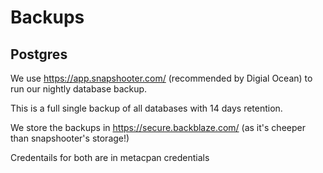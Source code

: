 # Backups

## Postgres

We use https://app.snapshooter.com/ (recommended by Digial Ocean) to run our nightly database backup.

This is a full single backup of all databases with 14 days retention.

We store the backups in https://secure.backblaze.com/ (as it's cheeper than snapshooter's storage!)

Credentails for both are in metacpan credentials


